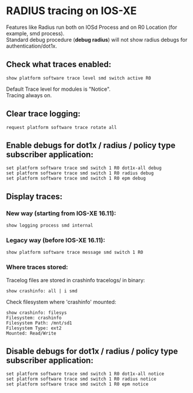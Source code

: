 # RADIUS tracing on IOS-XE
Features like Radius run both on IOSd Process and on R0 Location (for example, smd process).<br>
Standard debug procedure (**debug radius**) will not show radius debugs for authentication/dot1x.


## Check what traces enabled:
```
show platform software trace level smd switch active R0
```
Default Trace level for modules is "Notice".<br>
Tracing always on.<br>

## Clear trace logging:
```
request platform software trace rotate all
```

## Enable debugs for dot1x / radius / policy type subscriber application:
```
set platform software trace smd switch 1 R0 dot1x-all debug
set platform software trace smd switch 1 R0 radius debug
set platform software trace smd switch 1 R0 epm debug
```

## Display traces:
### New way (starting from IOS-XE 16.11):
```
show logging process smd internal
```

### Legacy way (before IOS-XE 16.11):
```
show platform software trace message smd switch 1 R0
```

### Where traces stored:
Tracelog files are stored in crashinfo tracelogs/ in binary:
```
show crashinfo: all | i smd
```

Check filesystem where 'crashinfo' mounted:
```
show crashinfo: filesys
Filesystem: crashinfo
Filesystem Path: /mnt/sd1
Filesystem Type: ext2
Mounted: Read/Write
```

## Disable debugs for dot1x / radius / policy type subscriber application:
```
set platform software trace smd switch 1 R0 dot1x-all notice
set platform software trace smd switch 1 R0 radius notice
set platform software trace smd switch 1 R0 epm notice
```
